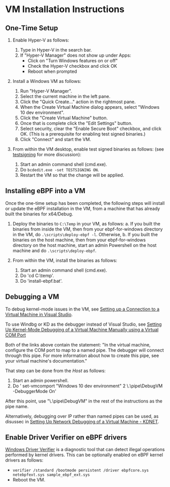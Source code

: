 # VM Installation Instructions

## One-Time Setup

1. Enable Hyper-V as follows:
    1. Type in Hyper-V in the search bar.
    2. If "Hyper-V Manager" does not show up under Apps:
        * Click on "Turn Windows features on or off"
        * Check the Hyper-V checkbox and click OK
        * Reboot when prompted

2. Install a Windows VM as follows:
    1. Run "Hyper-V Manager".
    2. Select the current machine in the left pane.
    3. Click the "Quick Create..." action in the rightmost pane.
    4. When the Create Virtual Machine dialog appears, select "Windows 10 dev environment".
    5. Click the "Create Virtual Machine" button.
    6. Once that is complete click the "Edit Settings" button.
    7. Select security, clear the "Enable Secure Boot" checkbox, and click OK. (This is a prerequisite for
       enabling test signed binaries.)
    8. Click "Connect" and start the VM.

3. From within the VM desktop, enable test signed binaries as follows:
   (see [testsigning](https://docs.microsoft.com/en-us/windows-hardware/drivers/install/the-testsigning-boot-configuration-option) for more discussion):
    1. Start an admin command shell (cmd.exe).
    2. Do `bcdedit.exe -set TESTSIGNING ON`.
    3. Restart the VM so that the change will be applied.

## Installing eBPF into a VM

Once the one-time setup has been completed, the following steps will
install or update the eBPF installation in the VM, from a machine that
has already built the binaries for x64/Debug.

1. Deploy the binaries to `C:\Temp` in your VM, as follows:
    a. If you built the binaries from inside the VM, then from your ebpf-for-windows directory in the VM, do `.\scripts\deploy-ebpf -l`.  Otherwise,
    b. If you built the binaries on the host machine, then from your ebpf-for-windows directory on the host machine, start an admin Powershell on the host machine and do `.\scripts\deploy-ebpf`.

2. From within the VM, install the binaries as follows:
    1. Start an admin command shell (cmd.exe).
    2. Do 'cd C:\temp'.
    3. Do 'install-ebpf.bat'.

## Debugging a VM

To debug kernel-mode issues in the VM, see [Setting up a Connection to a Virtual Machine in Visual Studio](https://docs.microsoft.com/en-us/windows-hardware/drivers/debugger/setting-up-a-connection-to-a-virtual-machine-in-visual-studio).

To use Windbg or KD as the debugger instead of Visual Studio, see [Setting Up Kernel-Mode Debugging of a Virtual Machine Manually using a Virtual COM Port](https://docs.microsoft.com/en-us/windows-hardware/drivers/debugger/attaching-to-a-virtual-machine--kernel-mode-)

Both of the links above contain the statement:
"In the virtual machine, configure the COM port to map to a named pipe. The debugger will connect through this pipe.
For more information about how to create this pipe, see your virtual machine's documentation."

That step can be done from the *Host* as follows:

1. Start an admin powershell.
2. Do ' set-vmcomport "Windows 10 dev environment" 2 \\.\pipe\DebugVM -DebuggerMode On'

After this point, use "\\.\pipe\DebugVM" in the rest of the instructions as the pipe name.

Alternatively, debugging over IP rather than named pipes can be used, as disussec in
[Setting Up Network Debugging of a Virtual Machine - KDNET](https://docs.microsoft.com/en-us/windows-hardware/drivers/debugger/setting-up-network-debugging-of-a-virtual-machine-host).


## Enable Driver Verifier on eBPF drivers
[Windows Driver Verifier](https://docs.microsoft.com/en-us/windows-hardware/drivers/devtest/driver-verifier) is a diagnostic tool that can detect illegal operations performed by kernel drivers. This can be optionally enabled on eBPF kernel drivers as follows:
- ``` verifier /standard /bootmode persistent /driver ebpfcore.sys netebpfext.sys sample_ebpf_ext.sys  ```
- Reboot the VM.